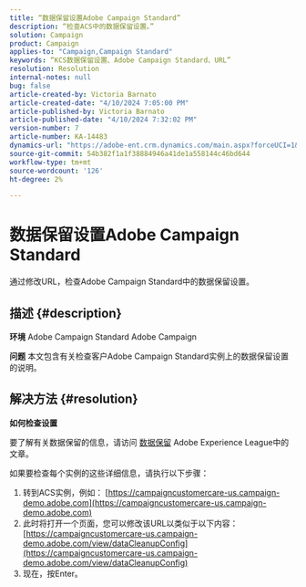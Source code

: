 ```yaml
---
title: “数据保留设置Adobe Campaign Standard”
description: “检查ACS中的数据保留设置。”
solution: Campaign
product: Campaign
applies-to: "Campaign,Campaign Standard"
keywords: “KCS数据保留设置、Adobe Campaign Standard、URL”
resolution: Resolution
internal-notes: null
bug: false
article-created-by: Victoria Barnato
article-created-date: "4/10/2024 7:05:00 PM"
article-published-by: Victoria Barnato
article-published-date: "4/10/2024 7:32:02 PM"
version-number: 7
article-number: KA-14483
dynamics-url: "https://adobe-ent.crm.dynamics.com/main.aspx?forceUCI=1&pagetype=entityrecord&etn=knowledgearticle&id=6201e238-6df7-ee11-a1fd-6045bd026dc7"
source-git-commit: 54b382f1a1f38884946a41de1a558144c46bd644
workflow-type: tm+mt
source-wordcount: '126'
ht-degree: 2%

---
```


# 数据保留设置Adobe Campaign Standard


通过修改URL，检查Adobe Campaign Standard中的数据保留设置。

## 描述 {#description}


<b>环境</b>
Adobe Campaign Standard Adobe Campaign

<b>问题</b>
本文包含有关检查客户Adobe Campaign Standard实例上的数据保留设置的说明。


## 解决方法 {#resolution}


<b>如何检查设置</b>

要了解有关数据保留的信息，请访问 [数据保留](https://experienceleague.adobe.com/docs/campaign-standard/using/administrating/application-settings/data-retention.html?lang=zh-Hans) Adobe Experience League中的文章。

如果要检查每个实例的这些详细信息，请执行以下步骤：

1. 转到ACS实例，例如： [https://campaigncustomercare-us.campaign-demo.adobe.com](https://campaigncustomercare-us.campaign-demo.adobe.com)
1. 此时将打开一个页面，您可以修改该URL以类似于以下内容： [https://campaigncustomercare-us.campaign-demo.adobe.com/view/dataCleanupConfig](https://campaigncustomercare-us.campaign-demo.adobe.com/view/dataCleanupConfig)
1. 现在，按Enter。
